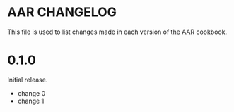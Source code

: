 # AAR CHANGELOG

This file is used to list changes made in each version of the AAR cookbook.

# 0.1.0

Initial release.

- change 0
- change 1

